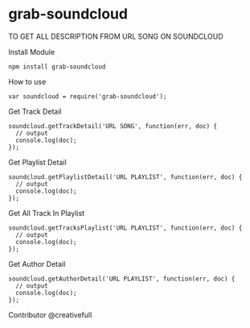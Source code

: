 # grab-soundcloud
TO GET ALL DESCRIPTION FROM URL SONG ON SOUNDCLOUD

Install Module
```
npm install grab-soundcloud
```

How to use
```
var soundcloud = require('grab-soundcloud');
```

Get Track Detail
```
soundcloud.getTrackDetail('URL SONG', function(err, doc) {
  // output
  console.log(doc);
});
```
Get Playlist Detail
```
soundcloud.getPlaylistDetail('URL PLAYLIST', function(err, doc) {
  // output
  console.log(doc);
});
```
Get All Track In Playlist
```
soundcloud.getTracksPlaylist('URL PLAYLIST', function(err, doc) {
  // output
  console.log(doc);
});
```
Get Author Detail
```
soundcloud.getAuthorDetail('URL PLAYLIST', function(err, doc) {
  // output
  console.log(doc);
});
```

Contributor
@creativefull
